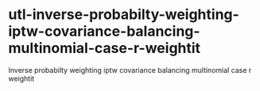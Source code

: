 # utl-inverse-probabilty-weighting-iptw-covariance-balancing-multinomial-case-r-weightit
Inverse probabilty weighting iptw covariance balancing multinomial case r weightit

